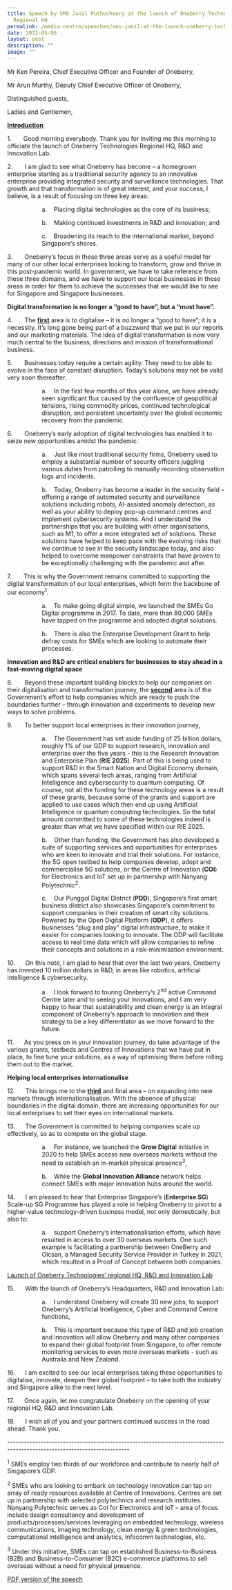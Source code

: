```yaml
---
title: Speech by SMS Janil Puthucheary at the launch of Oneberry Technologies’
  Regional HQ
permalink: /media-centre/speeches/sms-janil-at-the-launch-oneberry-technologies-regional-hq/
date: 2022-05-06
layout: post
description: ""
image: ""
---
```

<p>Mr Ken Pereira, Chief Executive Officer and Founder of Oneberry,</p>
<p>Mr Arun Murthy, Deputy Chief Executive Officer of Oneberry,
</p>
<p>Distinguished guests,
</p>
<p>Ladies and Gentlemen,
</p>
<p><span style="text-decoration: underline;"><strong>Introduction</strong></span>
</p>
<p>1.<span style="white-space: pre;">		</span>Good morning everybody. Thank you for inviting me this morning to officiate the launch of Oneberry Technologies Regional HQ, R&amp;D and Innovation Lab.
</p>
<p>2.<span style="white-space: pre;">		</span>I am glad to see what Oneberry has become – a homegrown enterprise starting as a traditional security agency to an innovative enterprise providing integrated security and surveillance technologies. That growth and that transformation is of great interest, and your success, I believe, is a result of focusing on three key areas:
</p>
<p style="margin-left: 80px;">a.<span style="white-space: pre;">	</span>Placing digital technologies as the core of its business;
</p>
<p style="margin-left: 80px;">b.<span style="white-space: pre;">	</span>Making continued investments in R&amp;D and innovation; and
</p>
<p style="margin-left: 80px;">c.<span style="white-space: pre;">	</span>Broadening its reach to the international market, beyond Singapore’s shores.
</p>
<p>3.<span style="white-space: pre;">		</span>Oneberry’s focus in these three areas serve as a useful model for many of our other local enterprises looking to transform, grow and thrive in this post-pandemic world. In government, we have to take reference from these three domains, and we have to support our local businesses in these areas in order for them to achieve the successes that we would like to see for Singapore and Singapore businesses.
</p>
<p><strong>Digital transformation is no longer a “good to have”, but a “must have”.</strong>
</p>
<p>4.<span style="white-space: pre;">		</span>The <strong><span style="text-decoration: underline;">first</span></strong> area is to digitalise – it is no longer a “good to have”; it is a necessity. It’s long gone being part of a buzzword that we put in our reports and our marketing materials. The idea of digital transformation is now very much central to the business, directions and mission of transformational business.
</p>
<p>5.<span style="white-space: pre;">		</span>Businesses today require a certain agility. They need to be able to evolve in the face of constant disruption. Today’s solutions may not be valid very soon thereafter.
</p>
<p style="margin-left: 80px;">a.<span style="white-space: pre;">	</span>In the first few months of this year alone, we have already seen significant flux caused by the confluence of geopolitical tensions, rising commodity prices, continued technological disruption, and persistent uncertainty over the global economic recovery from the pandemic.
</p>
<p>6.<span style="white-space: pre;">		</span>Oneberry’s early adoption of digital technologies has enabled it to seize new opportunities amidst the pandemic.
</p>
<p style="margin-left: 80px;">a.<span style="white-space: pre;">	</span>Just like most traditional security firms, Oneberry used to employ a substantial number of security officers juggling various duties from patrolling to manually recording observation logs and incidents.
</p>
<p style="margin-left: 80px;">b.<span style="white-space: pre;">	</span>Today, Oneberry has become a leader in the security field –offering a range of automated security and surveillance solutions including robots, AI-assisted anomaly detection, as well as your ability to deploy pop-up command centres and implement cybersecurity systems. And I understand the partnerships that you are building with other organisations, such as M1, to offer a more integrated set of solutions. These solutions have helped to keep pace with the evolving risks that we continue to see in the security landscape today, and also helped to overcome manpower constraints that have proven to be exceptionally challenging with the pandemic and after.
</p>
<p>7.<span style="white-space: pre;">		</span>This is why the Government remains committed to supporting the digital transformation of our local enterprises, which form the backbone of our economy<sup>1</sup>.
</p>
<p style="margin-left: 80px;">a.<span style="white-space: pre;">	</span>To make going digital simple, we launched the SMEs Go Digital programme in 2017. To date, more than 80,000 SMEs have tapped on the programme and adopted digital solutions.
</p>
<p style="margin-left: 80px;">b.<span style="white-space: pre;">	</span>There is also the Enterprise Development Grant to help defray costs for SMEs which are looking to automate their processes.
</p>
<p><strong>Innovation and R&amp;D are critical enablers for businesses to stay ahead in a fast-moving digital space</strong>
</p>
<p>8.<span style="white-space: pre;">		</span>Beyond these important building blocks to help our companies on their digitalisation and transformation journey, the <strong><span style="text-decoration: underline;">second</span></strong> area is of the Government’s effort to help companies which are ready to push the boundaries further – through innovation and experiments to develop new ways to solve problems.
</p>
<p>9.<span style="white-space: pre;">		</span>To better support local enterprises in their innovation journey,
</p>
<p style="margin-left: 80px;">a.<span style="white-space: pre;">	</span>The Government has set aside funding of 25 billion dollars, roughly 1% of our GDP to support research, innovation and enterprise over the five years - this is the Research Innovation and Enterprise Plan (<strong>RIE 2025</strong>). Part of this is being used to support R&amp;D in the Smart Nation and Digital Economy domain, which spans several tech areas, ranging from Artificial Intelligence and cybersecurity to quantum computing. Of course, not all the funding for these technology areas is a result of these grants, because some of the grants and support are applied to use cases which then end up using Artificial Intelligence or quantum computing technologies. So the total amount committed to some of these technologies indeed is greater than what we have specified within our RIE 2025.
</p>
<p style="margin-left: 80px;">b.<span style="white-space: pre;">	</span>Other than funding, the Government has also developed a suite of supporting services and opportunities for enterprises who are keen to innovate and trial their solutions. For instance, the 5G open testbed to help companies develop, adopt and commercialise 5G solutions, or the Centre of Innovation (<strong>COI</strong>) for Electronics and IoT set up in partnership with Nanyang Polytechnic<sup>2</sup>.
</p>
<p style="margin-left: 80px;">c.<span style="white-space: pre;">	</span>Our Punggol Digital District (<strong>PDD</strong>), Singapore’s first smart business district also showcases Singapore’s commitment to support companies in their creation of smart city solutions.  Powered by the Open Digital Platform (<strong>ODP</strong>), it offers businesses “plug and play” digital infrastructure, to make it easier for companies looking to innovate. The ODP will facilitate access to real time data which will allow companies to refine their concepts and solutions in a risk-minimisation environment.
</p>
<p>10.<span style="white-space: pre;">		</span>On this note, I am glad to hear that over the last two years, Oneberry has invested 10 million dollars in R&amp;D, in areas like robotics, artificial intelligence &amp; cybersecurity.
</p>
<p style="margin-left: 80px;">a.<span style="white-space: pre;">	</span>I look forward to touring Oneberry’s 2<sup>nd</sup> active Command Centre later and to seeing your innovations, and I am very happy to hear that sustainability and clean energy is an integral component of Oneberry’s approach to innovation and their strategy to be a key differentiator as we move forward to the future.
</p>
<p>11.<span style="white-space: pre;">		</span>As you press on in your innovation journey, do take advantage of the various grants, testbeds and Centres of Innovations that we have put in place, to fine tune your solutions, as a way of optimising them before rolling them out to the market.
</p>
<p><strong>Helping local enterprises internationalise</strong>
</p>
<p>12.<span style="white-space: pre;">		</span>This brings me to the&nbsp;<strong><span style="text-decoration: underline;">third</span></strong> and final area – on expanding into new markets through internationalisation. With the absence of physical boundaries in the digital domain, there are increasing opportunities for our local enterprises to set their eyes on international markets.
</p>
<p>13.<span style="white-space: pre;">		</span>The Government is committed to helping companies scale up effectively, so as to compete on the global stage.
</p>
<p style="margin-left: 80px;">a.<span style="white-space: pre;">	</span>For instance, we launched the <strong>Grow Digita</strong>l initiative in 2020 to help SMEs access new overseas markets without the need to establish an in-market physical presence<sup>3</sup>,
</p>
<p style="margin-left: 80px;">b.<span style="white-space: pre;">	</span>While the <strong>Global Innovation Alliance </strong>network helps connect SMEs with major innovation hubs around the world.
</p>
<p>14.<span style="white-space: pre;">		</span>I am pleased to hear that Enterprise Singapore’s (<strong>Enterprise SG</strong>) Scale-up SG Programme has played a role in helping Oneberry to pivot to a higher-value technology-driven business model, not only domestically, but also to:
</p>
<p style="margin-left: 80px;">a.<span style="white-space: pre;">	</span>support Oneberry’s internationalisation efforts, which have resulted in access to over 30 overseas markets. One such example is facilitating a partnership between OneBerry and Olcsan, a Managed Security Service Provider in Turkey in 2021, which resulted in a Proof of Concept between both companies.
</p>
<p><span style="text-decoration: underline;">Launch of Oneberry Technologies’ regional HQ, R&amp;D and Innovation Lab</span>
</p>
<p>15.<span style="white-space: pre;">		</span>With the launch of Oneberry’s Headquarters, R&amp;D and Innovation Lab:
</p>
<p style="margin-left: 80px;">a.<span style="white-space: pre;">	</span>I understand Oneberry will create 30 new jobs, to support Oneberry’s Artificial Intelligence, Cyber and Command Centre functions,
</p>
<p style="margin-left: 80px;">b.<span style="white-space: pre;">	</span>This is important because this type of R&amp;D and job creation and innovation will allow Oneberry and many other companies to expand their global footprint from Singapore, to offer remote monitoring services to even more overseas markets - such as Australia and New Zealand.
</p>
<p>16.<span style="white-space: pre;">		</span>I am excited to see our local enterprises taking these opportunities to digitalise, innovate, deepen their global footprint – to take both the industry and Singapore alike to the next level.
</p>
<p>17.<span style="white-space: pre;">		</span>Once again, let me congratulate Oneberry on the opening of your regional HQ, R&amp;D and Innovation Lab.
</p>
<p>18.<span style="white-space: pre;">		</span>I wish all of you and your partners continued success in the road ahead. Thank you.
</p>
--------------------------------------------------------------------------------------------------------------------------
<p><sup>1</sup> SMEs employ two thirds of our workforce and contribute to nearly half of Singapore’s GDP.
</p>
<p><sup>2</sup> SMEs who are looking to embark on technology innovation can tap on array of ready resources available at Centre of Innovations. Centres are set up in partnership with selected polytechnics and research institutes. Nanyang Polytechnic serves as CoI for Electronics and IoT – area of focus include design consultancy and development of products/processes/services leveraging on embedded technology, wireless communications, imaging technology, clean energy &amp; green technologies, computational intelligence and analytics, infocomm technologies, etc.
</p>
<p><sup>3</sup> Under this initiative, SMEs can tap on established Business-to-Business (B2B) and Business-to-Consumer (B2C) e-commerce platforms to sell overseas without a need for physical presence.</p>

[PDF version of the speech](/files/Speeches%202022/speech%20by%20sms%20janil%20at%20the%20launch%20of%20oneberry%20technologies%20regional%20hq%20on%206%20may.pdf)



